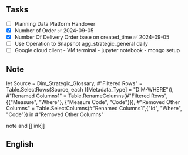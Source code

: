 
## Tasks

- [ ] Planning Data Platform Handover 
- [x] Number of Order ✅ 2024-09-05
- [x] Number Of Delivery Order base on created_time ✅ 2024-09-05
- [ ] Use Operation to Snapshot agg_strategic_general daily
- [ ] Google cloud client
      - VM terminal
      - jupyter notebook
      - mongo setup

## Note

let
    Source = Dim_Strategic_Glossary,
    #"Filtered Rows" = Table.SelectRows(Source, each ([Metadata_Type] = "DIM-WHERE")),
    #"Renamed Columns1" = Table.RenameColumns(#"Filtered Rows",{{"Measure", "Where"}, {"Measure Code", "Code"}}),
    #"Removed Other Columns" = Table.SelectColumns(#"Renamed Columns1",{"Id", "Where", "Code"})
in
    #"Removed Other Columns"

note and [[link]]

## English
